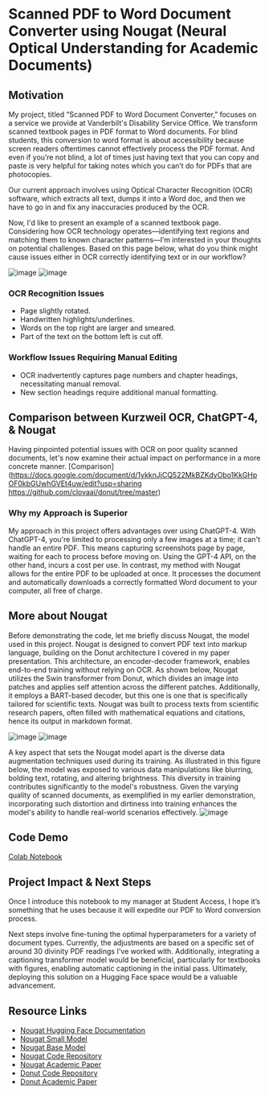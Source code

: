 # Scanned PDF to Word Document Converter using Nougat (Neural Optical Understanding for Academic Documents)

## Motivation
My project, titled “Scanned PDF to Word Document Converter,” focuses on a service we provide at Vanderbilt's Disability Service Office. We transform scanned textbook pages in PDF format to Word documents. For blind students, this conversion to word format is about accessibility because screen readers oftentimes cannot effectively process the PDF format. And even if you’re not blind, a lot of times just having text that you can copy and paste is very helpful for taking notes which you can’t do for PDFs that are photocopies. 

Our current approach involves using Optical Character Recognition (OCR) software, which extracts all text, dumps it into a Word doc, and then we have to go in and fix any inaccuracies produced by the OCR. 

Now, I'd like to present an example of a scanned textbook page. Considering how OCR technology operates—identifying text regions and matching them to known character patterns—I’m interested in your thoughts on potential challenges. Based on this page below, what do you think might cause issues either in OCR correctly identifying text or in our workflow? 

![image](https://github.com/jiax264/DS5690_Nougat_Final_Project/assets/64748973/52064d46-fa21-4ac2-aa10-dc52a44b6549)
![image](https://github.com/jiax264/DS5690_Nougat_Final_Project/assets/64748973/b740e7e8-8253-4b93-920d-8f6197e0baa5)
### OCR Recognition Issues
- Page slightly rotated.
- Handwritten highlights/underlines.
- Words on the top right are larger and smeared.
- Part of the text on the bottom left is cut off.

### Workflow Issues Requiring Manual Editing
- OCR inadvertently captures page numbers and chapter headings, necessitating manual removal.
- New section headings require additional manual formatting.

## Comparison between Kurzweil OCR, ChatGPT-4, & Nougat 
Having pinpointed potential issues with OCR on poor quality scanned documents, let's now examine their actual impact on performance in a more concrete manner.
[Comparison](https://docs.google.com/document/d/1ykknJjCQ522MkBZKdvObo1KkGHpOF0kbGUwhGVEt4uw/edit?usp=sharing https://github.com/clovaai/donut/tree/master)

### Why my Approach is Superior 
My approach in this project offers advantages over using ChatGPT-4. With ChatGPT-4, you're limited to processing only a few images at a time; it can't handle an entire PDF. This means capturing screenshots page by page, waiting for each to process before moving on. Using the GPT-4 API, on the other hand, incurs a cost per use. In contrast, my method with Nougat allows for the entire PDF to be uploaded at once. It processes the document and automatically downloads a correctly formatted Word document to your computer, all free of charge.

## More about Nougat 
Before demonstrating the code, let me briefly discuss Nougat, the model used in this project. Nougat is designed to convert PDF text into markup language, building on the Donut architecture I covered in my paper presentation. This architecture, an encoder-decoder framework, enables end-to-end training without relying on OCR. As shown below, Nougat utilizes the Swin transformer from Donut, which divides an image into patches and applies self attention across the different patches. Additionally, it employs a BART-based decoder, but this one is one that is specifically tailored for scientific texts. Nougat was built to process texts from scientific research papers, often filled with mathematical equations and citations, hence its output in markdown format.

![image](https://github.com/jiax264/DS5690_Nougat_Final_Project/assets/64748973/25dd4bf3-bf51-43a2-ab43-44686f734907)
![image](https://github.com/jiax264/DS5690_Nougat_Final_Project/assets/64748973/5d8f7791-bb6d-4e9e-9986-52923efb8ae4)

A key aspect that sets the Nougat model apart is the diverse data augmentation techniques used during its training. As illustrated in this figure below, the model was exposed to various data manipulations like blurring, bolding text, rotating, and altering brightness. This diversity in training contributes significantly to the model's robustness. Given the varying quality of scanned documents, as exemplified in my earlier demonstration, incorporating such distortion and dirtiness into training enhances the model's ability to handle real-world scenarios effectively.
![image](https://github.com/jiax264/DS5690_Nougat_Final_Project/assets/64748973/302be7dc-daa7-4c63-b778-e6709ec5f59f)

## Code Demo
[Colab Notebook](https://colab.research.google.com/drive/1GkSS4vp6iQ8mG76XH5axgDsz7zRzehC8?usp=sharing)

## Project Impact & Next Steps
Once I introduce this notebook to my manager at Student Access, I hope it’s something that he uses because it will expedite our PDF to Word conversion process. 

Next steps involve fine-tuning the optimal hyperparameters for a variety of document types. Currently, the adjustments are based on a specific set of around 30 divinity PDF readings I've worked with. Additionally, integrating a captioning transformer model would be beneficial, particularly for textbooks with figures, enabling automatic captioning in the initial pass. Ultimately, deploying this solution on a Hugging Face space would be a valuable advancement.

## Resource Links
- [Nougat Hugging Face Documentation](https://huggingface.co/docs/transformers/en/model_doc/nougat)
- [Nougat Small Model](https://huggingface.co/facebook/nougat-small)
- [Nougat Base Model](https://huggingface.co/facebook/nougat-base)
- [Nougat Code Repository](https://github.com/facebookresearch/nougat)
- [Nougat Academic Paper](https://arxiv.org/pdf/2308.13418.pdf)
- [Donut Code Repository](https://github.com/clovaai/donut/tree/master)
- [Donut Academic Paper](https://arxiv.org/pdf/2111.15664.pdf)
